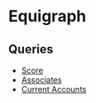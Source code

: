 # Equigraph

## Queries

- [Score](https://github.com/Wildhoney/Equigraph/tree/main/src/queries/score)
- [Associates](https://github.com/Wildhoney/Equigraph/tree/main/src/queries/associates)
- [Current Accounts](https://github.com/Wildhoney/Equigraph/tree/main/src/queries/current_accounts)
